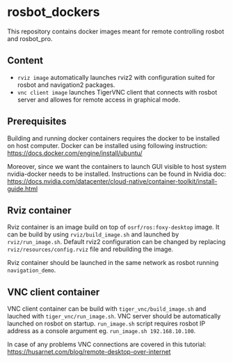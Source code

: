 # rosbot_dockers

This repository contains docker images meant for remote controlling rosbot and rosbot_pro.

## Content

- `rviz image` automatically launches rviz2 with configuration suited for rosbot and navigation2 packages.
- `vnc client image` launches TigerVNC client that connects with rosbot server and allowes for remote access in graphical mode.

## Prerequisites

Building and running docker containers requires the docker to be installed on host computer. Docker can be installed using following instruction: https://docs.docker.com/engine/install/ubuntu/

Moreover, since we want the containers to launch GUI visible to host system nvidia-docker needs to be installed. Instructions can be found in Nvidia doc: https://docs.nvidia.com/datacenter/cloud-native/container-toolkit/install-guide.html

## Rviz container 

Rviz container is an image build on top of `osrf/ros:foxy-desktop` image. It can be build by using `rviz/build_image.sh` and launched by `rviz/run_image.sh`. Default rviz2 configuration can be changed by replacing `rviz/resources/config.rviz` file and rebuilding the image.

Rviz container should be launched in the same network as rosbot running `navigation_demo`.

## VNC client container

VNC client container can be build with `tiger_vnc/build_image.sh` and lauched with `tiger_vnc/run_image.sh`. VNC server should be automatically launched on rosbot on startup. `run_image.sh` script requires rosbot IP address as a console argument eg. `run_image.sh 192.168.10.100`.

In case of any problems VNC connections are covered in this tutorial: https://husarnet.com/blog/remote-desktop-over-internet
